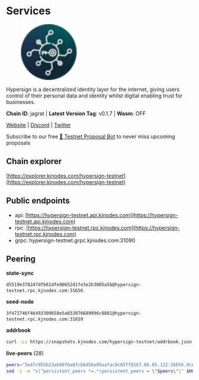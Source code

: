 # Services

<figure><img src="https://raw.githubusercontent.com/kj89/cosmos-images/main/logos/hypersign.png" width="150" alt=""><figcaption></figcaption></figure>

Hypersign is a decentralized identity layer for the internet, giving  users control of their personal data and identity whilst digital  enabling trust for businesses.

**Chain ID**: jagrat | **Latest Version Tag**: v0.1.7 | **Wasm**: OFF

[Website](https://hypersign.id) | [Discord](https://discord.gg/DmuUjMrHVw) | [Twitter](https://twitter.com/hypersignchain)



Subscribe to our free [🤖 Testnet Proposal Bot](https://t.me/kjnodes_testnet_proposal_bot) to never miss upcoming proposals


## Chain explorer
[https://explorer.kjnodes.com/hypersign-testnet](https://explorer.kjnodes.com/hypersign-testnet)

## Public endpoints

* api: [https://hypersign-testnet.api.kjnodes.com](https://hypersign-testnet.api.kjnodes.com)
* rpc: [https://hypersign-testnet.rpc.kjnodes.com](https://hypersign-testnet.rpc.kjnodes.com)
* grpc: hypersign-testnet.grpc.kjnodes.com:31090

## Peering

**state-sync**

```text
d5519e378247dfb61dfe90652d1fe3e2b3005a5b@hypersign-testnet.rpc.kjnodes.com:31656
```

**seed-node**

```text
3f472746f46493309650e5a033076689996c8881@hypersign-testnet.rpc.kjnodes.com:31659
```

**addrbook**
```bash
curl -Ls https://snapshots.kjnodes.com/hypersign-testnet/addrbook.json > $HOME/.hid-node/config/addrbook.json
```

**live-peers** (28)
```bash
peers="5e4fc955b23ab00f6a07cb6d56e89aafac0c85ff@167.86.85.122:26656,0c6758a3f4554bbc67da73993bbb697764c5c534@38.242.142.227:26656,62c3f3e5214495593ad204f3c6cd879f3f4ed6a9@5.9.79.121:26656,28fa150b5a843c9bdf2889f31f4ff8ac75c17be9@185.196.20.153:26656,ec5127072c252f7246fb66f7e7762423a23ff6bd@154.12.228.93:31656,a3f3d6dba11bfe080693938666064b2324fbaccf@88.99.164.158:11056,d92268c246e02a54103f7098b901b876c88f006e@5.161.130.108:26656,9876d1b1e5b5968c1c729559325dd909f93c1d34@65.108.238.61:56656,934324c3b4318d8438954d19a82673a3d218951b@142.132.209.236:10956,e8e764fa9ecc5727038099205798520c547d7019@51.178.65.184:25656,c1b6d86f46eab9d0aa2e4399cddb9cf05d13621a@65.108.206.118:60556,4e08d5b0cb43c8d5ffc42987a5166bab2a04a93b@65.109.92.240:21066,eaf27acc810a3d6728dde972ebad26810cce0ae6@65.108.229.233:26656,fbc7ce82f02e24257395dc0310ad2921ea61e199@65.109.92.148:61156,bd2ae9f1c42183104719f7c44be078bb7d282a61@65.109.92.241:11056,1de2abae74a4c5fd7d96d9869ef02187f81498f0@134.209.238.66:26656,1e3f0aeb6f2a2017b122af2461a75c9695790954@65.108.233.109:10956,1acc83715399737cff74767e00807d1d402eb1e2@144.91.65.175:26656,610843eda2f0388cb8e75917e8c1f63350bd3bd1@154.26.131.130:16656,83f1e2bfb86a2cf13870cff8f306cd0bc684e40e@194.163.158.209:26656,d5519e378247dfb61dfe90652d1fe3e2b3005a5b@65.109.68.190:31656,5c2a752c9b1952dbed075c56c600c3a79b58c395@185.16.39.158:26926,d7c9b9a3c3a6c5f4ccdfb37a8358755b277271c1@3.110.226.164:26656,de1f980cc59bdb2457202768d4b4d964d783789e@167.235.21.165:36656,cf94099349980f9593a3f0362c85fe7c6eda8b14@8.219.48.59:26656,efcb16ec33d8e6233d1068fff679c6fd64bf5802@65.108.225.158:10956,0188d0143ea4311923a809bb07ee9ebf13c0c63b@94.130.16.254:60656,7ac746f53266043a92a05db06d1306b4e5f7e7c8@65.109.112.20:11014"
sed -i -e "s|^persistent_peers *=.*|persistent_peers = \"$peers\"|" $HOME/.hid-node/config/config.toml
```
